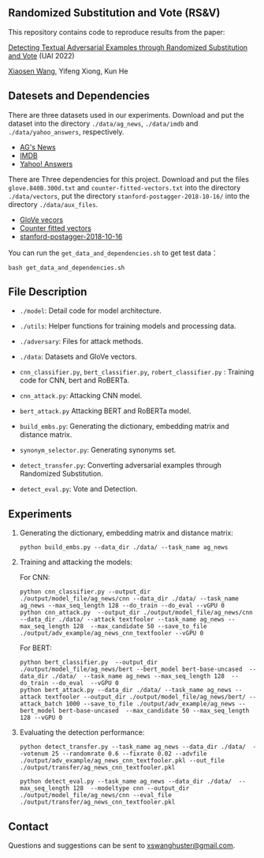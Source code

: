## Randomized Substitution and Vote (RS&V)

This repository contains code to reproduce results from the paper:

[Detecting Textual Adversarial Examples through Randomized Substitution and Vote](https://openreview.net/pdf?id=Hu_4s88iqgc) (UAI 2022)

[Xiaosen Wang](http://xiaosenwang.com/), Yifeng Xiong, Kun He

## Datesets and Dependencies

There are three datasets used in our experiments. Download and put the dataset into the directory `./data/ag_news`, `./data/imdb` and `./data/yahoo_answers`, respectively.

- [AG's News](https://s3.amazonaws.com/fast-ai-nlp/ag_news_csv.tgz)
- [IMDB](https://s3.amazonaws.com/fast-ai-nlp/imdb.tgz)
- [Yahoo! Answers](https://s3.amazonaws.com/fast-ai-nlp/yahoo_answers_csv.tgz)

There are Three dependencies for this project. Download and put the files `glove.840B.300d.txt` and `counter-fitted-vectors.txt` into the directory `./data/vectors`, put the directory `stanford-postagger-2018-10-16/` into the directory `./data/aux_files`.

- [GloVe vecors](http://nlp.stanford.edu/data/glove.840B.300d.zip)
- [Counter fitted vectors](https://github.com/nmrksic/counter-fitting/blob/master/word_vectors/counter-fitted-vectors.txt.zip)
- [stanford-postagger-2018-10-16](https://nlp.stanford.edu/software/stanford-postagger-2018-10-16.zip)

You can run the `get_data_and_dependencies.sh` to get test data：
   ```shell
   bash get_data_and_dependencies.sh
   ```

## File Description

- `./model`: Detail code for model architecture.
- `./utils`: Helper functions for training models and processing data.
- `./adversary`: Files for attack methods.
- `./data`: Datasets and GloVe vectors.

- `cnn_classifier.py`, `bert_classifier.py`, `robert_classifier.py` : Training code for CNN, bert and RoBERTa.

- `cnn_attack.py`: Attacking CNN model.
- `bert_attack.py` Attacking BERT and RoBERTa model.

- `build_embs.py`: Generating the dictionary, embedding matrix and distance matrix.
- `synonym_selector.py`: Generating synonyms set.

- `detect_transfer.py`: Converting adversarial examples through Randomized Substitution.
- `detect_eval.py`: Vote and Detection.

## Experiments

1. Generating the dictionary, embedding matrix and distance matrix:

   ```shell
   python build_embs.py --data_dir ./data/ --task_name ag_news
   ```

2. Training and attacking the models:

   For CNN:

   ```shell
   python cnn_classifier.py --output_dir ./output/model_file/ag_news/cnn --data_dir ./data/ --task_name ag_news --max_seq_length 128 --do_train --do_eval --vGPU 0
   python cnn_attack.py  --output_dir ./output/model_file/ag_news/cnn  --data_dir ./data/ --attack textfooler --task_name ag_news --max_seq_length 128  --max_candidate 50 --save_to_file ./output/adv_example/ag_news_cnn_textfooler --vGPU 0
   ```

   For BERT:

   ```shell
   python bert_classifier.py  --output_dir ./output/model_file/ag_news/bert --bert_model bert-base-uncased  --data_dir ./data/  --task_name ag_news --max_seq_length 128  --do_train --do_eval  --vGPU 0
   python bert_attack.py --data_dir ./data/ --task_name ag_news --attack textfooler --output_dir ./output/model_file/ag_news/bert/ --attack_batch 1000 --save_to_file ./output/adv_example/ag_news --bert_model bert-base-uncased  --max_candidate 50 --max_seq_length 128 --vGPU 0
   ```

3. Evaluating the detection performance:

   ```shell
   python detect_transfer.py --task_name ag_news --data_dir ./data/  --votenum 25 --randomrate 0.6 --fixrate 0.02 --advfile ./output/adv_example/ag_news_cnn_textfooler.pkl --out_file ./output/transfer/ag_news_cnn_textfooler.pkl
   ```

   ```
   python detect_eval.py --task_name ag_news --data_dir ./data/  --max_seq_length 128  --modeltype cnn --output_dir ./output/model_file/ag_news/cnn --eval_file ./output/transfer/ag_news_cnn_textfooler.pkl
   ```

## Contact

Questions and suggestions can be sent to xswanghuster@gmail.com.